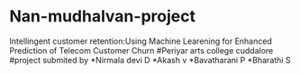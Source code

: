 # Nan-mudhalvan-project
Intellingent customer retention:Using Machine Learening for Enhanced Prediction of Telecom Customer Churn
#Periyar arts college cuddalore
#project submited by
*Nirmala devi D
*Akash v
*Bavatharani P
*Bharathi S
